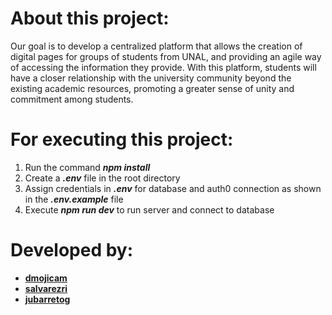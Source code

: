 # About this project:
Our goal is to develop a centralized platform that allows the creation of digital pages for groups of students from UNAL, and providing an agile way of accessing the information they provide. With this platform, students will have a closer relationship with the university community beyond the existing academic resources, promoting a greater sense of unity and commitment among students.

# For executing this project:
1. Run the command ***npm install***
2. Create a ***.env*** file in the root directory
3. Assign credentials in ***.env*** for database and auth0 connection as shown in the ***.env.example*** file
4. Execute ***npm run dev*** to run server and connect to database

# Developed by:
* **[dmojicam](https://github.com/dmojicam)**
* **[salvarezri](https://github.com/salvarezri)**
* **[jubarretog](https://github.com/jubarretog)**
